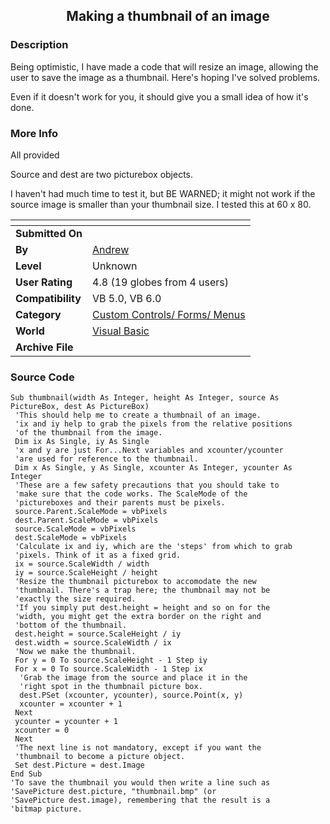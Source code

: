 ﻿<div align="center">

## Making a thumbnail of an image


</div>

### Description

Being optimistic, I have made a code that will resize an image, allowing the user to save the image as a thumbnail. Here's hoping I've solved problems.

Even if it doesn't work for you, it should give you a small idea of how it's done.
 
### More Info
 
All provided

Source and dest are two picturebox objects.

I haven't had much time to test it, but BE WARNED; it might not work if the source image is smaller than your thumbnail size. I tested this at 60 x 80.


<span>             |<span>
---                |---
**Submitted On**   |
**By**             |[Andrew](https://github.com/Planet-Source-Code/PSCIndex/blob/master/ByAuthor/andrew.md)
**Level**          |Unknown
**User Rating**    |4.8 (19 globes from 4 users)
**Compatibility**  |VB 5\.0, VB 6\.0
**Category**       |[Custom Controls/ Forms/  Menus](https://github.com/Planet-Source-Code/PSCIndex/blob/master/ByCategory/custom-controls-forms-menus__1-4.md)
**World**          |[Visual Basic](https://github.com/Planet-Source-Code/PSCIndex/blob/master/ByWorld/visual-basic.md)
**Archive File**   |[](https://github.com/Planet-Source-Code/andrew-making-a-thumbnail-of-an-image__1-3650/archive/master.zip)





### Source Code

```
Sub thumbnail(width As Integer, height As Integer, source As PictureBox, dest As PictureBox)
 'This should help me to create a thumbnail of an image.
 'ix and iy help to grab the pixels from the relative positions
 'of the thumbnail from the image.
 Dim ix As Single, iy As Single
 'x and y are just For...Next variables and xcounter/ycounter
 'are used for reference to the thumbnail.
 Dim x As Single, y As Single, xcounter As Integer, ycounter As Integer
 'These are a few safety precautions that you should take to
 'make sure that the code works. The ScaleMode of the
 'pictureboxes and their parents must be pixels.
 source.Parent.ScaleMode = vbPixels
 dest.Parent.ScaleMode = vbPixels
 source.ScaleMode = vbPixels
 dest.ScaleMode = vbPixels
 'Calculate ix and iy, which are the 'steps' from which to grab
 'pixels. Think of it as a fixed grid.
 ix = source.ScaleWidth / width
 iy = source.ScaleHeight / height
 'Resize the thumbnail picturebox to accomodate the new
 'thumbnail. There's a trap here; the thumbnail may not be
 'exactly the size required.
 'If you simply put dest.height = height and so on for the
 'width, you might get the extra border on the right and
 'bottom of the thumbnail.
 dest.height = source.ScaleHeight / iy
 dest.width = source.ScaleWidth / ix
 'Now we make the thumbnail.
 For y = 0 To source.ScaleHeight - 1 Step iy
 For x = 0 To source.ScaleWidth - 1 Step ix
  'Grab the image from the source and place it in the
  'right spot in the thumbnail picture box.
  dest.PSet (xcounter, ycounter), source.Point(x, y)
  xcounter = xcounter + 1
 Next
 ycounter = ycounter + 1
 xcounter = 0
 Next
 'The next line is not mandatory, except if you want the
 'thumbnail to become a picture object.
 Set dest.Picture = dest.Image
End Sub
'To save the thumbnail you would then write a line such as
'SavePicture dest.picture, "thumbnail.bmp" (or
'SavePicture dest.image), remembering that the result is a
'bitmap picture.
```

